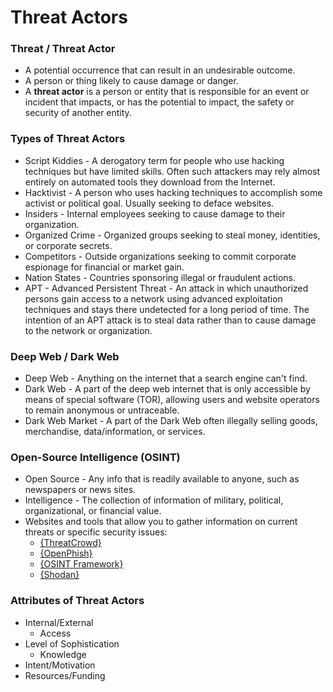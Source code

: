 # Threat Actors

### **Threat / Threat Actor**

* A potential occurrence that can result in an undesirable outcome.
* A person or thing likely to cause damage or danger.
* A **threat actor** is a person or entity that is responsible for an event or incident that impacts, or has the potential to impact, the safety or security of another entity.

### **Types of Threat Actors**

* Script Kiddies - A derogatory term for people who use hacking techniques but have limited skills. Often such attackers may rely almost entirely on automated tools they download from the Internet.
* Hacktivist - A person who uses hacking techniques to accomplish some activist or political goal. Usually seeking to deface websites.
* Insiders - Internal employees seeking to cause damage to their organization.
* Organized Crime - Organized groups seeking to steal money, identities, or corporate secrets.
* Competitors - Outside organizations seeking to commit corporate espionage for financial or market gain.
* Nation States - Countries sponsoring illegal or fraudulent actions.
* APT - Advanced Persistent Threat - An attack in which unauthorized persons gain access to a network using advanced exploitation techniques and stays there undetected for a long period of time. The intention of an APT attack is to steal data rather than to cause damage to the network or organization.

### **Deep Web / Dark Web**

* Deep Web - Anything on the internet that a search engine can't find.
* Dark Web - A part of the deep web internet that is only accessible by means of special software \(TOR\), allowing users and website operators to remain anonymous or untraceable.
* Dark Web Market - A part of the Dark Web often illegally selling goods, merchandise, data/information, or services.

### **Open-Source Intelligence \(OSINT\)**

* Open Source - Any info that is readily available to anyone, such as newspapers or news sites.
* Intelligence - The collection of information of military, political, organizational, or financial value.
* Websites and tools that allow you to gather information on current threats or specific security issues:
  * [{ThreatCrowd}](https://www.threatcrowd.org/)
  * [{OpenPhish}](https://openphish.com/)
  * [{OSINT Framework}](https://osintframework.com/)
  * [{Shodan}](https://www.shodan.io/)

### **Attributes of Threat Actors**

* Internal/External
  * Access
* Level of Sophistication
  * Knowledge
* Intent/Motivation
* Resources/Funding

